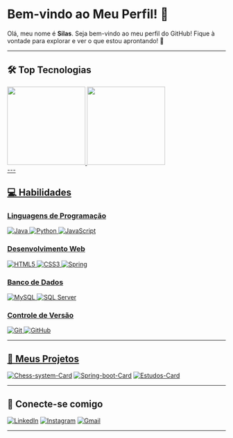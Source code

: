 # Bem-vindo ao Meu Perfil! 👋

Olá, meu nome é **Silas**. Seja bem-vindo ao meu perfil do GitHub! Fique à vontade para explorar e ver o que estou aprontando! 🚀

---

## 🛠️ Top Tecnologias
<div>
  <a href="https://www.linkedin.com/in/silas-sefas-7a7757308">
  <img height="180em" src ="https://github-readme-stats-git-masterrstaa-rickstaa.vercel.app/api/top-langs/?username=silassefas1&bg_color=1A202C&border_color=30A3DC&title_color=ED64A6&text_color=FFFFFF&langs_count=10">
 <img height="180em" src ="https://github-readme-stats.vercel.app/api?username=silassefas1&theme=transparent&bg_color=1A202C&border_color=30A3DC&show_icons=true&icon_color=30A3DC&title_color=ED64A6&text_color=FFFFFF">
 
</div>
---

## 💻 Habilidades

### Linguagens de Programação
![Java](https://img.shields.io/badge/java-%23ED8B00.svg?style=for-the-badge&logo=openjdk&logoColor=white)
![Python](https://img.shields.io/badge/python-3670A0?style=for-the-badge&logo=python&logoColor=ffdd54)
![JavaScript](https://img.shields.io/badge/JavaScript-F7DF1E?style=for-the-badge&logo=javascript&logoColor=black)

### Desenvolvimento Web
![HTML5](https://img.shields.io/badge/HTML5-E34F26?style=for-the-badge&logo=html5&logoColor=white)
![CSS3](https://img.shields.io/badge/CSS3-1572B6?style=for-the-badge&logo=css3&logoColor=white)
![Spring](https://img.shields.io/badge/Spring-6DB33F?style=for-the-badge&logo=spring&logoColor=white)

### Banco de Dados
![MySQL](https://img.shields.io/badge/MySQL-00000F?style=for-the-badge&logo=mysql&logoColor=white)
![SQL Server](https://img.shields.io/badge/SQL%20Server-003B2D?style=for-the-badge&logo=microsoft-sql-server&logoColor=white)

### Controle de Versão
![Git](https://img.shields.io/badge/GIT-E44C30?style=for-the-badge&logo=git&logoColor=white)
![GitHub](https://img.shields.io/badge/GitHub-181717?style=for-the-badge&logo=github&logoColor=white)

---

## 📁 Meus Projetos

[![Chess-system-Card](https://github-readme-stats.vercel.app/api/pin/?username=silassefas1&repo=Chess-system-java&bg_color=1A202C&border_color=30A3DC&show_icons=true&icon_color=30A3DC&title_color=ED64A6&text_color=FFF)](https://github.com/silassefas1/Chess-system-java)
[![Spring-boot-Card](https://github-readme-stats.vercel.app/api/pin/?username=silassefas1&repo=Work-Shop-Project&bg_color=1A202C&border_color=30A3DC&show_icons=true&icon_color=30A3DC&title_color=ED64A6&text_color=FFF)](https://github.com/silassefas1/Work-Shop-Project)
[![Estudos-Card](https://github-readme-stats.vercel.app/api/pin/?username=silassefas1&repo=Estudos&bg_color=1A202C&border_color=30A3DC&show_icons=true&icon_color=30A3DC&title_color=ED64A6&text_color=FFF)](https://github.com/silassefas1/Estudos)

---

## 🤝 Conecte-se comigo

[![LinkedIn](https://img.shields.io/badge/LinkedIn-0077B5?style=for-the-badge&logo=linkedin&logoColor=white)](https://www.linkedin.com/in/silas-sefas-7a7757308/)
[![Instagram](https://img.shields.io/badge/-Instagram-%23E4405F?style=for-the-badge&logo=instagram&logoColor=white)](https://www.instagram.com/silassefas1)
[![Gmail](https://img.shields.io/badge/Gmail-333333?style=for-the-badge&logo=gmail&logoColor=red)](mailto:silassefas23@gmail.com)

---

